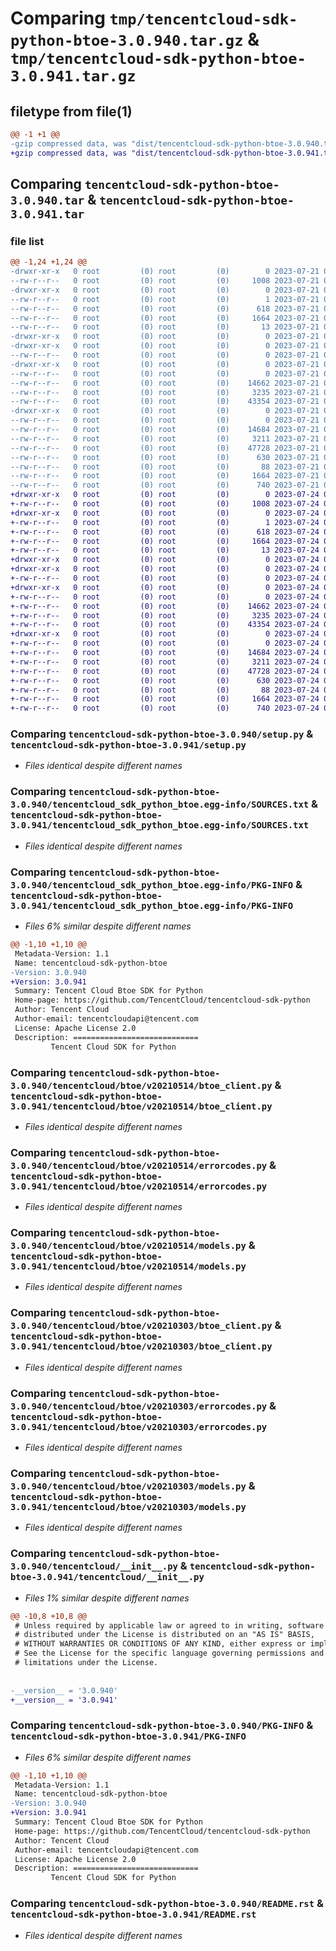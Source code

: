 # Comparing `tmp/tencentcloud-sdk-python-btoe-3.0.940.tar.gz` & `tmp/tencentcloud-sdk-python-btoe-3.0.941.tar.gz`

## filetype from file(1)

```diff
@@ -1 +1 @@
-gzip compressed data, was "dist/tencentcloud-sdk-python-btoe-3.0.940.tar", last modified: Fri Jul 21 00:23:45 2023, max compression
+gzip compressed data, was "dist/tencentcloud-sdk-python-btoe-3.0.941.tar", last modified: Mon Jul 24 00:31:50 2023, max compression
```

## Comparing `tencentcloud-sdk-python-btoe-3.0.940.tar` & `tencentcloud-sdk-python-btoe-3.0.941.tar`

### file list

```diff
@@ -1,24 +1,24 @@
-drwxr-xr-x   0 root         (0) root         (0)        0 2023-07-21 00:23:45.000000 tencentcloud-sdk-python-btoe-3.0.940/
--rw-r--r--   0 root         (0) root         (0)     1008 2023-07-21 00:23:45.000000 tencentcloud-sdk-python-btoe-3.0.940/setup.py
-drwxr-xr-x   0 root         (0) root         (0)        0 2023-07-21 00:23:45.000000 tencentcloud-sdk-python-btoe-3.0.940/tencentcloud_sdk_python_btoe.egg-info/
--rw-r--r--   0 root         (0) root         (0)        1 2023-07-21 00:23:45.000000 tencentcloud-sdk-python-btoe-3.0.940/tencentcloud_sdk_python_btoe.egg-info/dependency_links.txt
--rw-r--r--   0 root         (0) root         (0)      618 2023-07-21 00:23:45.000000 tencentcloud-sdk-python-btoe-3.0.940/tencentcloud_sdk_python_btoe.egg-info/SOURCES.txt
--rw-r--r--   0 root         (0) root         (0)     1664 2023-07-21 00:23:45.000000 tencentcloud-sdk-python-btoe-3.0.940/tencentcloud_sdk_python_btoe.egg-info/PKG-INFO
--rw-r--r--   0 root         (0) root         (0)       13 2023-07-21 00:23:45.000000 tencentcloud-sdk-python-btoe-3.0.940/tencentcloud_sdk_python_btoe.egg-info/top_level.txt
-drwxr-xr-x   0 root         (0) root         (0)        0 2023-07-21 00:23:45.000000 tencentcloud-sdk-python-btoe-3.0.940/tencentcloud/
-drwxr-xr-x   0 root         (0) root         (0)        0 2023-07-21 00:23:45.000000 tencentcloud-sdk-python-btoe-3.0.940/tencentcloud/btoe/
--rw-r--r--   0 root         (0) root         (0)        0 2023-07-21 00:23:45.000000 tencentcloud-sdk-python-btoe-3.0.940/tencentcloud/btoe/__init__.py
-drwxr-xr-x   0 root         (0) root         (0)        0 2023-07-21 00:23:45.000000 tencentcloud-sdk-python-btoe-3.0.940/tencentcloud/btoe/v20210514/
--rw-r--r--   0 root         (0) root         (0)        0 2023-07-21 00:23:45.000000 tencentcloud-sdk-python-btoe-3.0.940/tencentcloud/btoe/v20210514/__init__.py
--rw-r--r--   0 root         (0) root         (0)    14662 2023-07-21 00:23:45.000000 tencentcloud-sdk-python-btoe-3.0.940/tencentcloud/btoe/v20210514/btoe_client.py
--rw-r--r--   0 root         (0) root         (0)     3235 2023-07-21 00:23:45.000000 tencentcloud-sdk-python-btoe-3.0.940/tencentcloud/btoe/v20210514/errorcodes.py
--rw-r--r--   0 root         (0) root         (0)    43354 2023-07-21 00:23:45.000000 tencentcloud-sdk-python-btoe-3.0.940/tencentcloud/btoe/v20210514/models.py
-drwxr-xr-x   0 root         (0) root         (0)        0 2023-07-21 00:23:45.000000 tencentcloud-sdk-python-btoe-3.0.940/tencentcloud/btoe/v20210303/
--rw-r--r--   0 root         (0) root         (0)        0 2023-07-21 00:23:45.000000 tencentcloud-sdk-python-btoe-3.0.940/tencentcloud/btoe/v20210303/__init__.py
--rw-r--r--   0 root         (0) root         (0)    14684 2023-07-21 00:23:45.000000 tencentcloud-sdk-python-btoe-3.0.940/tencentcloud/btoe/v20210303/btoe_client.py
--rw-r--r--   0 root         (0) root         (0)     3211 2023-07-21 00:23:45.000000 tencentcloud-sdk-python-btoe-3.0.940/tencentcloud/btoe/v20210303/errorcodes.py
--rw-r--r--   0 root         (0) root         (0)    47728 2023-07-21 00:23:45.000000 tencentcloud-sdk-python-btoe-3.0.940/tencentcloud/btoe/v20210303/models.py
--rw-r--r--   0 root         (0) root         (0)      630 2023-07-21 00:23:45.000000 tencentcloud-sdk-python-btoe-3.0.940/tencentcloud/__init__.py
--rw-r--r--   0 root         (0) root         (0)       88 2023-07-21 00:23:45.000000 tencentcloud-sdk-python-btoe-3.0.940/setup.cfg
--rw-r--r--   0 root         (0) root         (0)     1664 2023-07-21 00:23:45.000000 tencentcloud-sdk-python-btoe-3.0.940/PKG-INFO
--rw-r--r--   0 root         (0) root         (0)      740 2023-07-21 00:23:45.000000 tencentcloud-sdk-python-btoe-3.0.940/README.rst
+drwxr-xr-x   0 root         (0) root         (0)        0 2023-07-24 00:31:50.000000 tencentcloud-sdk-python-btoe-3.0.941/
+-rw-r--r--   0 root         (0) root         (0)     1008 2023-07-24 00:31:50.000000 tencentcloud-sdk-python-btoe-3.0.941/setup.py
+drwxr-xr-x   0 root         (0) root         (0)        0 2023-07-24 00:31:50.000000 tencentcloud-sdk-python-btoe-3.0.941/tencentcloud_sdk_python_btoe.egg-info/
+-rw-r--r--   0 root         (0) root         (0)        1 2023-07-24 00:31:50.000000 tencentcloud-sdk-python-btoe-3.0.941/tencentcloud_sdk_python_btoe.egg-info/dependency_links.txt
+-rw-r--r--   0 root         (0) root         (0)      618 2023-07-24 00:31:50.000000 tencentcloud-sdk-python-btoe-3.0.941/tencentcloud_sdk_python_btoe.egg-info/SOURCES.txt
+-rw-r--r--   0 root         (0) root         (0)     1664 2023-07-24 00:31:50.000000 tencentcloud-sdk-python-btoe-3.0.941/tencentcloud_sdk_python_btoe.egg-info/PKG-INFO
+-rw-r--r--   0 root         (0) root         (0)       13 2023-07-24 00:31:50.000000 tencentcloud-sdk-python-btoe-3.0.941/tencentcloud_sdk_python_btoe.egg-info/top_level.txt
+drwxr-xr-x   0 root         (0) root         (0)        0 2023-07-24 00:31:50.000000 tencentcloud-sdk-python-btoe-3.0.941/tencentcloud/
+drwxr-xr-x   0 root         (0) root         (0)        0 2023-07-24 00:31:50.000000 tencentcloud-sdk-python-btoe-3.0.941/tencentcloud/btoe/
+-rw-r--r--   0 root         (0) root         (0)        0 2023-07-24 00:31:50.000000 tencentcloud-sdk-python-btoe-3.0.941/tencentcloud/btoe/__init__.py
+drwxr-xr-x   0 root         (0) root         (0)        0 2023-07-24 00:31:50.000000 tencentcloud-sdk-python-btoe-3.0.941/tencentcloud/btoe/v20210514/
+-rw-r--r--   0 root         (0) root         (0)        0 2023-07-24 00:31:50.000000 tencentcloud-sdk-python-btoe-3.0.941/tencentcloud/btoe/v20210514/__init__.py
+-rw-r--r--   0 root         (0) root         (0)    14662 2023-07-24 00:31:50.000000 tencentcloud-sdk-python-btoe-3.0.941/tencentcloud/btoe/v20210514/btoe_client.py
+-rw-r--r--   0 root         (0) root         (0)     3235 2023-07-24 00:31:50.000000 tencentcloud-sdk-python-btoe-3.0.941/tencentcloud/btoe/v20210514/errorcodes.py
+-rw-r--r--   0 root         (0) root         (0)    43354 2023-07-24 00:31:50.000000 tencentcloud-sdk-python-btoe-3.0.941/tencentcloud/btoe/v20210514/models.py
+drwxr-xr-x   0 root         (0) root         (0)        0 2023-07-24 00:31:50.000000 tencentcloud-sdk-python-btoe-3.0.941/tencentcloud/btoe/v20210303/
+-rw-r--r--   0 root         (0) root         (0)        0 2023-07-24 00:31:50.000000 tencentcloud-sdk-python-btoe-3.0.941/tencentcloud/btoe/v20210303/__init__.py
+-rw-r--r--   0 root         (0) root         (0)    14684 2023-07-24 00:31:50.000000 tencentcloud-sdk-python-btoe-3.0.941/tencentcloud/btoe/v20210303/btoe_client.py
+-rw-r--r--   0 root         (0) root         (0)     3211 2023-07-24 00:31:50.000000 tencentcloud-sdk-python-btoe-3.0.941/tencentcloud/btoe/v20210303/errorcodes.py
+-rw-r--r--   0 root         (0) root         (0)    47728 2023-07-24 00:31:50.000000 tencentcloud-sdk-python-btoe-3.0.941/tencentcloud/btoe/v20210303/models.py
+-rw-r--r--   0 root         (0) root         (0)      630 2023-07-24 00:31:50.000000 tencentcloud-sdk-python-btoe-3.0.941/tencentcloud/__init__.py
+-rw-r--r--   0 root         (0) root         (0)       88 2023-07-24 00:31:50.000000 tencentcloud-sdk-python-btoe-3.0.941/setup.cfg
+-rw-r--r--   0 root         (0) root         (0)     1664 2023-07-24 00:31:50.000000 tencentcloud-sdk-python-btoe-3.0.941/PKG-INFO
+-rw-r--r--   0 root         (0) root         (0)      740 2023-07-24 00:31:50.000000 tencentcloud-sdk-python-btoe-3.0.941/README.rst
```

### Comparing `tencentcloud-sdk-python-btoe-3.0.940/setup.py` & `tencentcloud-sdk-python-btoe-3.0.941/setup.py`

 * *Files identical despite different names*

### Comparing `tencentcloud-sdk-python-btoe-3.0.940/tencentcloud_sdk_python_btoe.egg-info/SOURCES.txt` & `tencentcloud-sdk-python-btoe-3.0.941/tencentcloud_sdk_python_btoe.egg-info/SOURCES.txt`

 * *Files identical despite different names*

### Comparing `tencentcloud-sdk-python-btoe-3.0.940/tencentcloud_sdk_python_btoe.egg-info/PKG-INFO` & `tencentcloud-sdk-python-btoe-3.0.941/tencentcloud_sdk_python_btoe.egg-info/PKG-INFO`

 * *Files 6% similar despite different names*

```diff
@@ -1,10 +1,10 @@
 Metadata-Version: 1.1
 Name: tencentcloud-sdk-python-btoe
-Version: 3.0.940
+Version: 3.0.941
 Summary: Tencent Cloud Btoe SDK for Python
 Home-page: https://github.com/TencentCloud/tencentcloud-sdk-python
 Author: Tencent Cloud
 Author-email: tencentcloudapi@tencent.com
 License: Apache License 2.0
 Description: ============================
         Tencent Cloud SDK for Python
```

### Comparing `tencentcloud-sdk-python-btoe-3.0.940/tencentcloud/btoe/v20210514/btoe_client.py` & `tencentcloud-sdk-python-btoe-3.0.941/tencentcloud/btoe/v20210514/btoe_client.py`

 * *Files identical despite different names*

### Comparing `tencentcloud-sdk-python-btoe-3.0.940/tencentcloud/btoe/v20210514/errorcodes.py` & `tencentcloud-sdk-python-btoe-3.0.941/tencentcloud/btoe/v20210514/errorcodes.py`

 * *Files identical despite different names*

### Comparing `tencentcloud-sdk-python-btoe-3.0.940/tencentcloud/btoe/v20210514/models.py` & `tencentcloud-sdk-python-btoe-3.0.941/tencentcloud/btoe/v20210514/models.py`

 * *Files identical despite different names*

### Comparing `tencentcloud-sdk-python-btoe-3.0.940/tencentcloud/btoe/v20210303/btoe_client.py` & `tencentcloud-sdk-python-btoe-3.0.941/tencentcloud/btoe/v20210303/btoe_client.py`

 * *Files identical despite different names*

### Comparing `tencentcloud-sdk-python-btoe-3.0.940/tencentcloud/btoe/v20210303/errorcodes.py` & `tencentcloud-sdk-python-btoe-3.0.941/tencentcloud/btoe/v20210303/errorcodes.py`

 * *Files identical despite different names*

### Comparing `tencentcloud-sdk-python-btoe-3.0.940/tencentcloud/btoe/v20210303/models.py` & `tencentcloud-sdk-python-btoe-3.0.941/tencentcloud/btoe/v20210303/models.py`

 * *Files identical despite different names*

### Comparing `tencentcloud-sdk-python-btoe-3.0.940/tencentcloud/__init__.py` & `tencentcloud-sdk-python-btoe-3.0.941/tencentcloud/__init__.py`

 * *Files 1% similar despite different names*

```diff
@@ -10,8 +10,8 @@
 # Unless required by applicable law or agreed to in writing, software
 # distributed under the License is distributed on an "AS IS" BASIS,
 # WITHOUT WARRANTIES OR CONDITIONS OF ANY KIND, either express or implied.
 # See the License for the specific language governing permissions and
 # limitations under the License.
 
 
-__version__ = '3.0.940'
+__version__ = '3.0.941'
```

### Comparing `tencentcloud-sdk-python-btoe-3.0.940/PKG-INFO` & `tencentcloud-sdk-python-btoe-3.0.941/PKG-INFO`

 * *Files 6% similar despite different names*

```diff
@@ -1,10 +1,10 @@
 Metadata-Version: 1.1
 Name: tencentcloud-sdk-python-btoe
-Version: 3.0.940
+Version: 3.0.941
 Summary: Tencent Cloud Btoe SDK for Python
 Home-page: https://github.com/TencentCloud/tencentcloud-sdk-python
 Author: Tencent Cloud
 Author-email: tencentcloudapi@tencent.com
 License: Apache License 2.0
 Description: ============================
         Tencent Cloud SDK for Python
```

### Comparing `tencentcloud-sdk-python-btoe-3.0.940/README.rst` & `tencentcloud-sdk-python-btoe-3.0.941/README.rst`

 * *Files identical despite different names*

